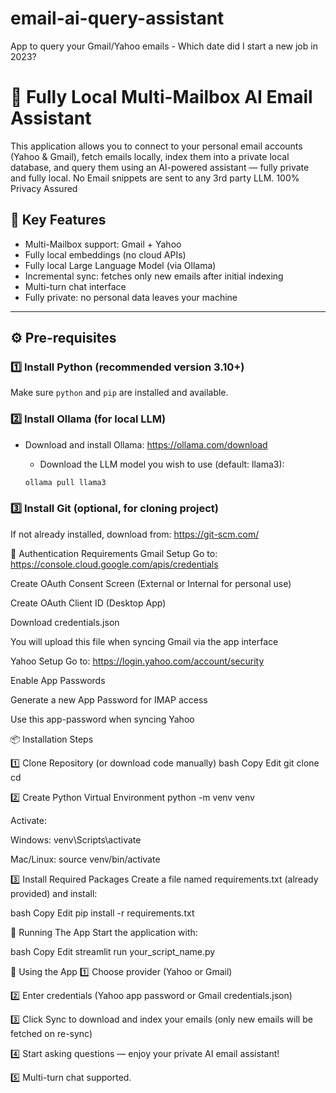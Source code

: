 # email-ai-query-assistant
App to query your Gmail/Yahoo emails - Which date did I start a new job in 2023?

# 📧 Fully Local Multi-Mailbox AI Email Assistant

This application allows you to connect to your personal email accounts (Yahoo & Gmail), fetch emails locally, index them into a private local database, and query them using an AI-powered assistant — fully private and fully local.
No Email snippets are sent to any 3rd party LLM. 100% Privacy Assured

## 🔐 Key Features

- Multi-Mailbox support: Gmail + Yahoo
- Fully local embeddings (no cloud APIs)
- Fully local Large Language Model (via Ollama)
- Incremental sync: fetches only new emails after initial indexing
- Multi-turn chat interface
- Fully private: no personal data leaves your machine

---

## ⚙️ Pre-requisites

### 1️⃣ Install Python (recommended version 3.10+)

Make sure `python` and `pip` are installed and available.

### 2️⃣ Install Ollama (for local LLM)

- Download and install Ollama: https://ollama.com/download

  - Download the LLM model you wish to use (default: llama3):

  ```bash
  ollama pull llama3


### 3️⃣ Install Git (optional, for cloning project)
If not already installed, download from: https://git-scm.com/

🔑 Authentication Requirements
Gmail Setup
Go to: https://console.cloud.google.com/apis/credentials

Create OAuth Consent Screen (External or Internal for personal use)

Create OAuth Client ID (Desktop App)

Download credentials.json

You will upload this file when syncing Gmail via the app interface

Yahoo Setup
Go to: https://login.yahoo.com/account/security

Enable App Passwords

Generate a new App Password for IMAP access

Use this app-password when syncing Yahoo

📦 Installation Steps

1️⃣ Clone Repository (or download code manually)
bash
Copy
Edit
git clone <your-repo-url>
cd <your-repo-directory>

2️⃣ Create Python Virtual Environment
python -m venv venv

Activate:

Windows:
venv\Scripts\activate

Mac/Linux:
source venv/bin/activate


3️⃣ Install Required Packages
Create a file named requirements.txt (already provided) and install:

bash
Copy
Edit
pip install -r requirements.txt


🚀 Running The App
Start the application with:

bash
Copy
Edit
streamlit run your_script_name.py

🧠 Using the App
1️⃣ Choose provider (Yahoo or Gmail)

2️⃣ Enter credentials (Yahoo app password or Gmail credentials.json)

3️⃣ Click Sync to download and index your emails (only new emails will be fetched on re-sync)

4️⃣ Start asking questions — enjoy your private AI email assistant!

5️⃣ Multi-turn chat supported.




